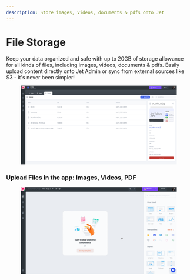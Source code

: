 ```yaml
---
description: Store images, videos, documents & pdfs onto Jet
---
```


# File Storage

Keep your data organized and safe with up to 20GB of storage allowance for all kinds of files, including images, videos, documents & pdfs. Easily upload content directly onto Jet Admin or sync from external sources like S3 - it's never been simpler!

<figure><img src="../../.gitbook/assets/image (32).png" alt=""><figcaption></figcaption></figure>

### Upload Files in the app: Images, Videos, PDF

<figure><img src="../../.gitbook/assets/storage.gif" alt=""><figcaption></figcaption></figure>
